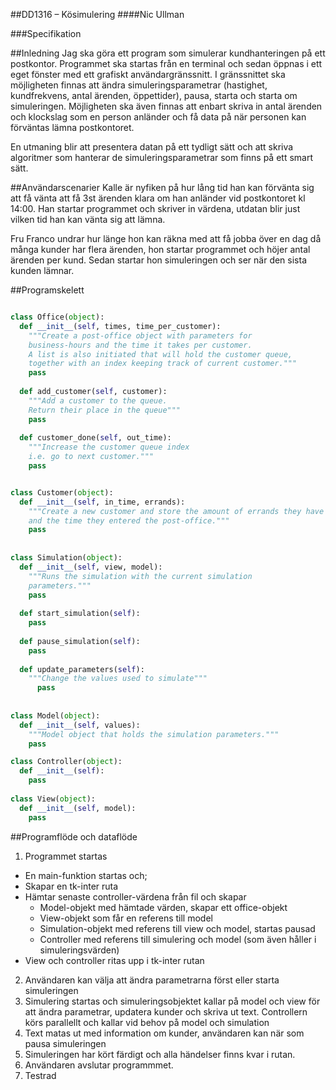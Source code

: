 ##DD1316 – Kösimulering
####Nic Ullman

###Specifikation

##Inledning
Jag ska göra ett program som simulerar kundhanteringen på ett postkontor. Programmet ska startas från en terminal 
och sedan öppnas i ett eget fönster med ett grafiskt användargränssnitt. I gränssnittet ska möjligheten finnas att 
ändra simuleringsparametrar (hastighet, kundfrekvens, antal ärenden, öppettider), pausa, starta och starta om simuleringen. 
Möjligheten ska även finnas att enbart skriva in antal ärenden och klockslag som en person anländer och få data 
på när personen kan förväntas lämna postkontoret.

En utmaning blir att presentera datan på ett tydligt sätt och att skriva algoritmer som hanterar de 
simuleringsparametrar som finns på ett smart sätt.

##Användarscenarier
Kalle är nyfiken på hur lång tid han kan förvänta sig att få vänta att få 3st ärenden klara om han anländer vid 
postkontoret kl 14:00. Han startar programmet och skriver in värdena, utdatan blir just vilken tid han kan vänta sig att lämna.

Fru Franco undrar hur länge hon kan räkna med att få jobba över en dag då många kunder har flera ärenden, 
hon startar programmet och höjer antal ärenden per kund. Sedan startar hon simuleringen och ser när den sista kunden lämnar.

##Programskelett
```python

class Office(object):
  def __init__(self, times, time_per_customer):
    """Create a post-office object with parameters for 
    business-hours and the time it takes per customer.
    A list is also initiated that will hold the customer queue,
    together with an index keeping track of current customer."""
    pass
    
  def add_customer(self, customer):
    """Add a customer to the queue.
    Return their place in the queue"""
    pass
    
  def customer_done(self, out_time):
    """Increase the customer queue index 
    i.e. go to next customer."""
    pass


class Customer(object):
  def __init__(self, in_time, errands):
    """Create a new customer and store the amount of errands they have
    and the time they entered the post-office."""
    pass
    
    
class Simulation(object):
  def __init__(self, view, model):
    """Runs the simulation with the current simulation
    parameters."""
    pass
    
  def start_simulation(self):
    pass
    
  def pause_simulation(self):
    pass
    
  def update_parameters(self):
    """Change the values used to simulate"""
      pass
    
    
class Model(object):
  def __init__(self, values):
    """Model object that holds the simulation parameters."""
    pass

class Controller(object):
  def __init__(self):
    pass
    
class View(object):
  def __init__(self, model):
    pass


```

##Programflöde och dataflöde

1. Programmet startas
  * En main-funktion startas och;
  * Skapar en tk-inter ruta
  * Hämtar senaste controller-värdena från fil och skapar 
    * Model-objekt med hämtade värden, skapar ett office-objekt
    * View-objekt som får en referens till model
    * Simulation-objekt med referens till view och model, startas pausad
    * Controller med referens till simulering och model (som även håller i simuleringsvärden)
  * View och controller ritas upp i tk-inter rutan
2. Användaren kan välja att ändra parametrarna först eller starta simuleringen
3. Simulering startas och simuleringsobjektet kallar på model och view för att
   ändra parametrar, updatera kunder och skriva ut text. Controllern körs parallellt 
   och kallar vid behov på model och simulation
4. Text matas ut med information om kunder, användaren kan när som pausa simuleringen
5. Simuleringen har kört färdigt och alla händelser finns kvar i rutan.
6. Användaren avslutar programmmet.
7. Testrad
  
